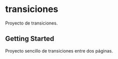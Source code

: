 # transiciones

Proyecto de transiciones.

## Getting Started

Proyecto sencillo de transiciones entre dos páginas.
